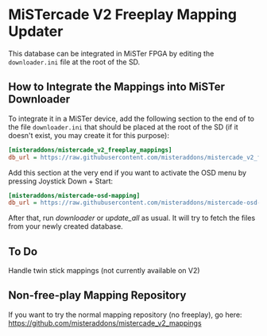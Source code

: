 # MiSTercade V2 Freeplay Mapping Updater
This database can be integrated in MiSTer FPGA by editing the `downloader.ini` file at the root of the SD.

## How to Integrate the Mappings into MiSTer Downloader
To integrate it in a MiSTer device, add the following section to the end of to the file `downloader.ini` that should be placed at the root of the SD (if it doesn't exist, you may create it for this purpose):
```ini
[misteraddons/mistercade_v2_freeplay_mappings]
db_url = https://raw.githubusercontent.com/misteraddons/mistercade_v2_freeplay_mappings/db/db.json.zip
```
Add this section at the very end if you want to activate the OSD menu by pressing Joystick Down + Start:
```ini
[misteraddons/mistercade-osd-mapping]
db_url = https://raw.githubusercontent.com/misteraddons/mistercade-osd-mapping/db/db.json.zip
```
After that, run *downloader* or *update_all* as usual. It will try to fetch the files from your newly created database. 

## To Do
Handle twin stick mappings (not currently available on V2)

## Non-free-play Mapping Repository
If you want to try the normal mapping repository (no freeplay), go here: https://github.com/misteraddons/mistercade_v2_mappings
